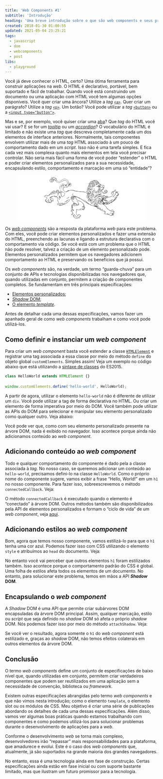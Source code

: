 ```yaml
---
title: 'Web Components #1'
subtitle: 'Introdução'
heading: 'Uma breve introdução sobre o que são web components e seus principais casos de uso'
created: 2018-01-30 01:00:55
updated: 2021-05-04 23:25:21
tags:
  - javascript
  - dom
  - webcomponents
  - post
libs:
  - playground
---
```


Você já deve conhecer o HTML, certo? Uma ótima ferramenta para construir
aplicações na _web_. O HTML é declarativo, portável, bem suportado e fácil de
trabalhar. Quando você está construindo um documento ou uma aplicação com HTML
você tem algumas opções disponíveis. Você quer criar uma âncora? Utilize a _tag_
[`<a>`](https://developer.mozilla.org/en-US/docs/Web/HTML/Element/a). Quer criar
um parágrafo? Utilize a _tag_
[`<p>`](https://developer.mozilla.org/en-US/docs/Web/HTML/Element/p). Um botão?
Você pode utilizar a _tag_
[`<button>`](https://developer.mozilla.org/en-US/docs/Web/HTML/Element/button)
ou a
[`<input type="button">`](https://developer.mozilla.org/en-US/docs/Web/HTML/Element/input/button).

Mas e se, por exemplo, você quiser criar uma
[aba](https://en.wikipedia.org/wiki/Tab_(interface))? Que _tag_ do HTML você vai
usar? E se for um [_tooltip_](https://en.wikipedia.org/wiki/Tooltip) ou um
[_accordion_](https://en.wikipedia.org/wiki/Accordion_(GUI))? O vocabulário do
HTML é limitado e não existe uma _tag_ que descreva completamente cada um dos
elementos de interface anteriores. Normalmente, tais componentes envolvem
utilizar mais de uma _tag_ HTML associado à um pouco de comportamento dado em um
_script_. Isso não é uma tarefa simples. E fica cada vez mais complexa quanto
mais elementos em tela você precisar controlar. Não seria mais fácil uma forma
de você poder “estender” o HTML e poder criar elementos personalizados para a
sua necessidade, encapsulando estilo, comportamento e marcação em uma só
“entidade”?

<figure>
  <img
    src="/images/illustrations/lock.svg"
    alt="Um leão heráldico."
    decoding="async"
    loading="lazy"
  />
</figure>


Os [_web components_](https://en.wikipedia.org/wiki/Web_Components) são a
resposta da plataforma _web_ para este problema. Com eles, você pode criar
elementos personalizados e fazer uma extensão do HTML, preenchendo as lacunas e
ligando a estrutura declarativa com o comportamento via código. Se você está com
um problema que o HTML não pode resolver, talvez a criação de um elemento
personalizado pode. Elementos personalizados permitem que os navegadores
adicionem comportamento ao HTML e preservando os benefícios que já possui.

Os _web components_ são, na verdade, um termo “guarda-chuva” para um conjunto de
APIs e tecnologias disponibilizadas nos navegadores que, quando utilizadas em
conjunto, permitem a criação de componentes completos. Se fundamentam em três
principais especificações:

- [Elementos personalizados](https://html.spec.whatwg.org/#custom-elements);
- [_Shadow_ DOM](https://dom.spec.whatwg.org/#shadow-trees);
- [O elemento _template_](https://html.spec.whatwg.org/multipage/scripting.html#the-template-element).

Antes de detalhar cada uma dessas especificações, vamos fazer um apanhado geral
de como _web components_ trabalham e como você pode utilizá-los.

## Como definir e instanciar um _web component_

Para criar um _web component_ basta você estender a classe
[`HTMLElement`](https://developer.mozilla.org/en-US/docs/Web/API/HTMLElement) e
registrar uma tag associada a essa classe por meio do método `define` do objeto
global `customElements`. Simples assim! Veja um exemplo no código abaixo que
está utilizando a [sintaxe de classes](/blog/javascript-orientado-a-objetos-4)
do ES2015.

```js
class HelloWorld extends HTMLElement {}

window.customElements.define('hello-world', HelloWorld);
```

A partir de agora, utilizar o elemento `hello-world` não é diferente de utilizar
um `div`. Você pode utilizar a tag de forma declarativa no HTML. Ou criar um
elemento de forma imperativa por meio do DOM. Você também pode utilizar as APIs
do DOM para selecionar e manipular seu elemento personalizado como qualquer
outro. Veja abaixo:

<playground-ide
  project-src="/projects/2018-01-30/1/project.json"
  editable-filesystem
  line-numbers
  resizable>
</playground-ide>

Você pode ver que, como com seu elemento personalizado presente na árvore DOM,
nada é exibido no navegador. Isso acontece porque ainda não adicionamos conteúdo
ao _web component_.

## Adicionando conteúdo ao _web component_

Todo e qualquer comportamento do componente é dado pela a classe associada à
_tag_. No nosso caso, se queremos adicionar um conteúdo ao `hello-world`,
precisamos defini-lo na classe `HelloWorld`. Como o próprio nome do componente
sugere, vamos exibir a frase “Hello, World!” em um `h1` no nosso componente.
Para fazer isso, sobreescrevemos o método `connectedCallback`. Veja:

<playground-ide
  project-src="/projects/2018-01-30/2/project.json"
  editable-filesystem
  line-numbers
  resizable>
</playground-ide>

<aside>
  <p>
    O método <code>connectedCallback</code> é executado quando o elemento é
    “conectado” à árvore DOM. Outros métodos também são disponibilizados pela
    API de elementos personalizados e formam o “ciclo de vida” de um
    <i>web component</i>, veja <a href="https://developer.mozilla.org/en-US/docs/Web/Web_Components/Using_custom_elements#using_the_lifecycle_callbacks">aqui</a>.
  </p>
</aside>

## Adicionando estilos ao _web component_

Bom, agora que temos nosso componente, vamos estilizá-lo para que o `h1` tenha
uma cor azul. Podemos fazer isso com CSS utilizando o elemento `style` e
atribuímos ao `head` do documento. Veja:

<playground-ide
  project-src="/projects/2018-01-30/3/project.json"
  editable-filesystem
  line-numbers
  resizable>
</playground-ide>

No entanto você vai perceber que outros elementos `h1` foram estilizados também.
Isso acontece porque o comportamento padrão do CSS é global. Uma folha de
estilos afeta todos os elementos de um documento. No entanto, para solucionar
este problema, temos em mãos a API **_Shadow_ DOM**.

## Encapsulando o _web component_

A _Shadow_ DOM é uma API que permite criar subárvores DOM encapsuladas da árvore
DOM principal. Assim, qualquer marcação, estilo ou _script_ que seja definido no
_shadow_ DOM só afeta o próprio _shadow_ DOM. Nós podemos fazer isso por meio
do método `attachShadow`. Veja:

<playground-ide
  project-src="/projects/2018-01-30/4/project.json"
  editable-filesystem
  line-numbers
  resizable>
</playground-ide>

Se você ver o resultado, agora somente o `h1` do _web component_ está estilizado
e, graças ao _shadow_ DOM, não temos efeitos colaterais em outros elementos da
árvore DOM.

## Conclusão

O termo _web components_ define um conjunto de especificações de baixo nível
que, quando utilizadas em conjunto, permitem criar verdadeiros componentes que
podem ser reutilizados em uma aplicação sem a necessidade de convenção,
biblioteca ou _framework_.

Existem outras especificações abrangidas pelo termo _web components_ e que não
vimos nesta introdução; como o elemento `template`, o elemento slot ou os
módulos de CSS. Meu objetivo é criar uma série de publicações abordando os
detalhes de cada uma dessas especificações. Além disso, vamos ver algumas boas
práticas quando estamos trabalhando com componentes e como podemos utilizá-los
para solucionar problemas durante o desenvolvimento de aplicações para a _web_.

Conforme o desenvolvimento _web_ se torna mais complexo, desenvolvedores irão
“repassar” mais responsabilidades para a plataforma, que amadurece e evolui.
Este é o caso dos _web components_ que, atualmente, já são suportados na grande
maioria dos grandes navegadores.

No entanto, essa é uma tecnologia ainda em fase de construção. Certas
especificações ainda estão em fase inicial ou com suporte bastante limitado, mas
que ilustram um futuro promissor para a tecnologia.
